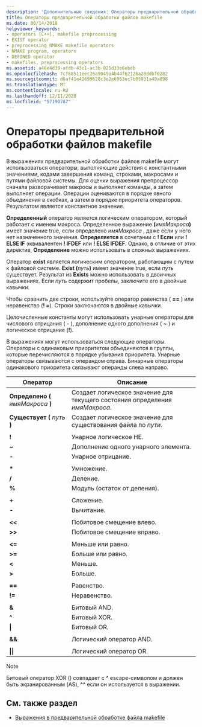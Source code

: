```yaml
---
description: 'Дополнительные сведения: Операторы предварительной обработки файлов Makefile'
title: Операторы предварительной обработки файлов makefile
ms.date: 06/14/2018
helpviewer_keywords:
- operators [C++], makefile preprocessing
- EXIST operator
- preprocessing NMAKE makefile operators
- NMAKE program, operators
- DEFINED operator
- makefiles, preprocessing operators
ms.assetid: a46e4d39-afdb-43c1-ac3b-025d33e6ebdb
ms.openlocfilehash: 7cf68511eec26a9049a4b44f62126a28ddbf0282
ms.sourcegitcommit: d6af41e42699628c3e2e6063ec7b03931a49a098
ms.translationtype: MT
ms.contentlocale: ru-RU
ms.lasthandoff: 12/11/2020
ms.locfileid: "97190787"
---
```

# <a name="makefile-preprocessing-operators"></a>Операторы предварительной обработки файлов makefile

В выражениях предварительной обработки файлов makefile могут использоваться операторы, выполняющие действия с константными значениями, кодами завершения команд, строками, макросами и путями файловой системы. Для оценки выражения препроцессор сначала разворачивает макросы и выполняет команды, а затем выполняет операции. Операции оцениваются в порядке явного объединения в скобках, а затем в порядке приоритета операторов. Результатом является константное значение.

**Определенный** оператор является логическим оператором, который работает с именем макроса. Определенное выражение **(**_имяМакроса_**)** имеет значение true, если определено *имяМакроса* , даже если у него нет назначенного значения. **Определяется** в сочетании с **! Если** или **! ELSE IF** эквивалентен **! IFDEF** или **! ELSE IFDEF**. Однако, в отличие от этих директив, **Определение** можно использовать в сложных выражениях.

Оператор **exist** является логическим оператором, работающим с путем к файловой системе. **Exist (**_путь_**)** имеет значение true, если *путь* существует. Результат из **Exists** можно использовать в двоичных выражениях. Если *путь* содержит пробелы, заключите его в двойные кавычки.

Чтобы сравнить две строки, используйте оператор равенства ( **==** ) или неравенство (**! =**). Строки заключаются в двойные кавычки.

Целочисленные константы могут использовать унарные операторы для числового отрицания ( **-** ), дополнение одного дополнения ( **~** ) и логическое отрицание (**!**).

В выражениях могут использоваться следующие операторы. Операторы с одинаковым приоритетом объединяются в группы, которые перечисляются в порядке убывания приоритета. Унарные операторы связываются с операндом справа. Бинарные операторы одинакового приоритета связывают операнды слева направо.

|Оператор|Описание|
|--------------|-----------------|
|**Определено (** *имяМакроса* **)**|Создает логическое значение для текущего состояния определения *имяМакроса*.|
|**Существует (** *путь* **)**|Создает логическое значение для существования файла по *пути*.|
|||
|**!**|Унарное логическое НЕ.|
|**~**|Дополнение одного унарного элемента.|
|**-**|Унарное отрицание.|
|||
|**&#42;**|Умножение.|
|**/**|Деление.|
|**%**|Модуль (остаток от деления).|
|||
|**+**|Сложение.|
|**-**|Вычитание.|
|||
|**\<\<**|Побитовое смещение влево.|
|**>>**|Побитовое смещение вправо.|
|||
|**\<=**|Меньше или равно.|
|**>=**|Больше или равно.|
|**\<**|Меньше.|
|**>**|Больше.|
|||
|**==**|Равенство.|
|**!=**|Неравенство.|
|||
|**&**|Битовый AND.|
|**^**|Битовый XOR.|
|**&#124;**|Битовый OR.|
|||
|**&&**|Логический оператор AND.|
|||
|**&#124;&#124;**|Логический оператор OR.|

> [!NOTE]
> Битовый оператор XOR () совпадает с **^** escape-символом и должен быть экранированным (AS), **^^** если он используется в выражении.

## <a name="see-also"></a>См. также раздел

- [Выражения в предварительной обработке файла makefile](expressions-in-makefile-preprocessing.md)
